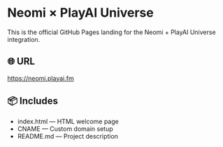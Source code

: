 # Neomi × PlayAI Universe

This is the official GitHub Pages landing for the Neomi + PlayAI Universe integration.

## 🌐 URL
https://neomi.playai.fm

## 📦 Includes
- index.html — HTML welcome page
- CNAME — Custom domain setup
- README.md — Project description
